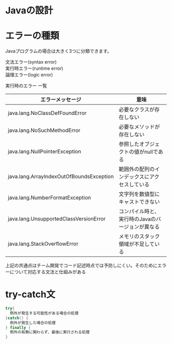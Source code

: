 # Javaの設計

# エラーの種類
Javaプログラムの場合は大きく3つに分類できます。

文法エラー(syntax error)    
実行時エラー(runtime error)   
論理エラー(logic error)   

実行時のエラー 一覧

エラーメッセージ|意味|
--- | --- |
java.lang.NoClassDefFoundError |	必要なクラスが存在しない
java.lang.NoSuchMethodError |	必要なメソッドが存在しない
java.lang.NullPointerException |	参照したオブジェクトの値がnullである
java.lang.ArrayIndexOutOfBoundsException | 範囲外の配列のインデックスにアクセスしている
java.lang.NumberFormatException | 文字列を数値型にキャストできない
java.lang.UnsupportedClassVersionError | コンパイル時と、実行時のJavaのバージョンが異なる
java.lang.StackOverflowError| メモリのスタック領域が不足している

上記の共通点はチーム開発でコード記述時点では予防しにくい。そのためにエラーについて対応する文法と仕組みがある

# try-catch文

```java
try{
  例外が発生する可能性がある場合の処理
}catch() {
  例外が発生した場合の処理
} finally {
  例外の有無に関わらず、最後に実行される処理
}

```
